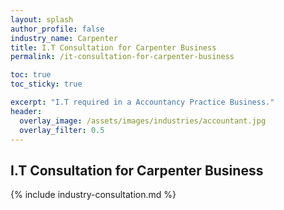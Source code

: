 ```yaml
---
layout: splash 
author_profile: false 
industry_name: Carpenter
title: I.T Consultation for Carpenter Business
permalink: /it-consultation-for-carpenter-business

toc: true
toc_sticky: true

excerpt: "I.T required in a Accountancy Practice Business."
header:
  overlay_image: /assets/images/industries/accountant.jpg
  overlay_filter: 0.5 
---
```


## I.T Consultation for Carpenter Business

{% include industry-consultation.md %}
